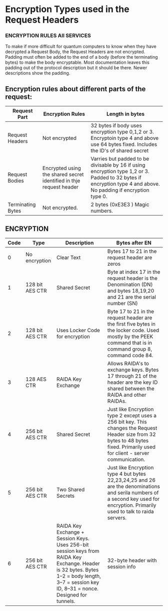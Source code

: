 # Encryption Types used in the Request Headers

### ENCRYPTION RULES All SERVICES
To make if more difficult for quantum computers to know when they have decrypted a Request Body, the Request Headers are not encrypted. Padding must often be added to the end of a body (before the terminating bytes) to make the body encryptable. Most documentation leaves this padding out of the protocol description but it should be there. Newer descriptions show the padding. 

## Encryption rules about different parts of the request:

Request Part | Encryption Rules | Length in bytes
---|---|---
 Request Headers | Not encrypted | 32 bytes if body uses encryption type 0,1,2 or 3. Encryptoin type 4 and above use 64 bytes fixed. Includes the ID's of shared secret
 Request Bodies | Encrypted using the shared secret identified in thje request header | Varries but padded to be divisable by 16 if using encryption type 1,2 or 3. Padded to 32 bytes if encryption type 4 and above. No padding if encryption type 0. 
 Terminating Bytes | Not encrypted. | 2 bytes (0xE3E3 ) Magic numbers.   

## ENCRYPTION
Code | Type | Description | Bytes after EN
---|---|-----|---
0 | No encryption | Clear Text | Bytes 17 to 21 in the request header are zeros
1 | 128 bit AES CTR | Shared Secret |   Byte at index 17 in the request header is the Denomination (DN) and bytes 18,19,20 and 21 are the serial number (SN)
2 | 128 bit AES CTR | Uses Locker Code for encryption | Byte 17 to 21 in the request header are the first five bytes in the locker code. Used mostly by the PEEK command that is in command group 8, command code 84.
3 | 128 AES CTR | RAIDA Key Exchange | Allows RAIDA's to exchange keys. Bytes 17 through 21 of the header are the key ID shared between the RAIDA and other RAIDAs.
4 | 256 bit AES CTR | Shared Secret | Just like Encryption type 2 except uses a 256 bit key. This changes the Request Header size from 32 bytes to 48 bytes fixed. Primarily used for client - server communication. 
5 | 256 bit AES CTR | Two Shared Secrets | Just like Encryption type 4 but bytes 22,23,24,25 and 26 are the denominations and serila numbers of a second key used for encryption. Primarily used to talk to raida servers. 
6 | 256 bit AES CTR  | RAIDA Key Exchange + Session Keys. Uses 256-bit session keys from RAIDA Key Exchange. Header is 32 bytes. Bytes 1–2 = body length, 3–7 = session key ID, 8–31 = nonce. Designed for tunnels.| 32-byte header with session info               |

